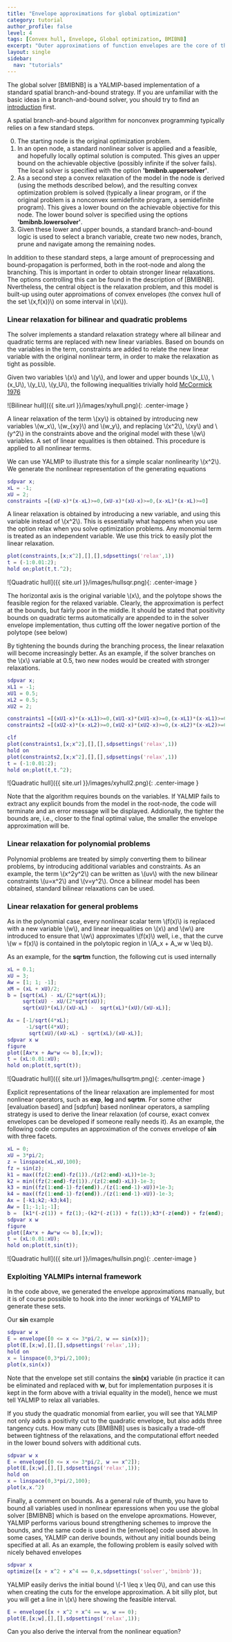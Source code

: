 ```yaml
---
title: "Envelope approximations for global optimization"
category: tutorial
author_profile: false
level: 4
tags: [Convex hull, Envelope, Global optimization, BMIBNB]
excerpt: "Outer approximations of function envelopes are the core of the global solver BMIBNB"
layout: single
sidebar:
  nav: "tutorials"
---
```


The global solver [BMIBNB] is a YALMIP-based implementation of a standard spatial branch-and-bound strategy. If you are unfamiliar with the basic ideas in a branch-and-bound solver, you should try to find an [introduction](https://en.wikipedia.org/wiki/Branch_and_bound) first.

A spatial branch-and-bound algorithm for nonconvex programming typically relies on a few standard steps. 

0. The starting node is the original optimization problem.
1. In an open node, a standard nonlinear solver is applied and a feasible, and hopefully locally optimal solution is computed. This gives an upper bound on the achievable objective (possibly infinite if the solver fails).  The local solver is specified with the option **'bmibnb.uppersolver'**.
2.  As a second step a convex relaxation of the model in the node is derived (using the methods described below), and the resulting convex optimization problem is solved (typically a linear program, or if the original problem is a nonconvex semidefinite program, a semidefinite program). This gives a lower bound on the achievable objective for this node. The lower bound solver is specified using the options **'bmibnb.lowersolver'**.
3. Given these lower and upper bounds, a standard branch-and-bound logic is used to select a branch variable, create two new nodes, branch, prune and navigate among the remaining nodes.

In addition to these standard steps, a large amount of preprocessing and bound-propagation is performed, both in the root-node and along the branching. This is important in order to obtain stronger linear relaxations. The options controlling this can be found in the description of [BMIBNB]. Nvertheless, the central object is the relaxation problem, and this model is built-up using outer approimations of convex envelopes (the convex hull of the set \\(x,f(x))\\) on some interval in \\(x\\)).

### Linear relaxation for bilinear and quadratic problems

The solver implements a standard relaxation strategy where all bilinear and quadratic terms are replaced with new linear variables. Based on bounds on the variables in the term, constraints are added to relate the new linear variable with the original nonlinear term, in order to make the relaxation as tight as possible. 

Given two variables \\(x\\) and \\(y\\), and lower and upper bounds \\(x_L\\), \\(x_U\\), \\(y_L\\), \\(y_U\\), the following inequalities trivially hold [McCormick 1976](/reference/mccormick1976)


![Bilinear hull]({{ site.url }}/images/xyhull.png){: .center-image }

A linear relaxation of the term \\(xy\\) is obtained by introducing new variables \\(w_x\\), \\(w_{xy}\\) and \\(w_y\\), and replacing \\(x^2\\), \\(xy\\) and \\(y^2\\) in the constraints above and the original model with these \\(w\\) variables. A set of linear equalities is then obtained. This procedure is applied to all nonlinear terms.

We can use YALMIP to illustrate this for a simple scalar nonlinearity \\(x^2\\). We generate the nonlinear representation of the generating equations

````matlab
sdpvar x;
xL = -1;
xU = 2;
constraints =[(xU-x)*(x-xL)>=0,(xU-x)*(xU-x)>=0,(x-xL)*(x-xL)>=0]
````

A linear relaxation is obtained by introducing a new variable, and using this variable instead of \\(x^2\\). This is essentially what happens when you use the option relax when you solve optimization problems. Any monomial term is treated as an independent variable. We use this trick to easily plot the linear relaxation.

````matlab
plot(constraints,[x;x^2],[],[],sdpsettings('relax',1))
t = (-1:0.01:2);
hold on;plot(t,t.^2);
````

![Quadratic hull]({{ site.url }}/images/hullsqr.png){: .center-image }

The horizontal axis is the original variable \\(x\\), and the polytope shows the feasible region for the relaxed variable. Clearly, the approximation is perfect at the bounds, but fairly poor in the middle. It should be stated that positivity bounds on quadratic terms automatically are appended to  in the solver envelope implementation, thus cutting off the lower negative portion of the polytope (see below)

By tightening the bounds during the branching process, the linear relaxation will become increasingly better. As an example, if the solver branches on the \\(x\\) variable at 0.5, two new nodes would be created with stronger relaxations.

````matlab
sdpvar x;
xL1 = -1;
xU1 = 0.5;
xL2 = 0.5;
xU2 = 2;

constraints1 =[(xU1-x)*(x-xL1)>=0,(xU1-x)*(xU1-x)>=0,(x-xL1)*(x-xL1)>=0]
constraints2 =[(xU2-x)*(x-xL2)>=0,(xU2-x)*(xU2-x)>=0,(x-xL2)*(x-xL2)>=0]

clf
plot(constraints1,[x;x^2],[],[],sdpsettings('relax',1))
hold on
plot(constraints2,[x;x^2],[],[],sdpsettings('relax',1))
t = (-1:0.01:2);
hold on;plot(t,t.^2);
````

![Quadratic hull]({{ site.url }}/images/xyhull2.png){: .center-image }

Note that the algorithm requires bounds on the variables. If YALMIP fails to extract any explicit bounds from the model in the root-node, the code will terminate and an error message will be displayed. Addionally, the tighter the bounds are, i.e., closer to the final optimal value, the smaller the envelope approximation will be.

### Linear relaxation for polynomial problems

Polynomial problems are treated by simply converting them to bilinear problems, by introducing additional variables and constraints. As an example, the term \\(x^2y^2\\) can be written as \\(uv\\) with the new bilinear constraints \\(u=x^2\\) and \\(v=y^2\\). Once a bilinear model has been obtained, standard bilinear relaxations can be used.

### Linear relaxation for general problems

As in the polynomial case, every nonlinear scalar term \\(f(x)\\) is replaced with a new variable \\(w\\), and linear inequalities on \\(x\\) and \\(w\\) are introduced to ensure that \\(w\\) approximates \\(f(x)\\) well, i.e., that the curve \\(w = f(x)\\) is contained in the polytopic region in \\(A_x + A_w w \leq b\\).

As an example, for the **sqrtm** function, the following cut is used internally

````matlab
xL = 0.1;
xU = 3;
Aw = [1; 1; -1];
xM = (xL + xU)/2;
b = [sqrt(xL) - xL/(2*sqrt(xL));
     sqrt(xU) - xU/(2*sqrt(xU));
     sqrt(xU)*(xL)/(xU-xL) -  sqrt(xL)*(xU)/(xU-xL)];

Ax = [-1/sqrt(4*xL);
      -1/sqrt(4*xU);
       sqrt(xU)/(xU-xL) - sqrt(xL)/(xU-xL)];
sdpvar x w
figure
plot([Ax*x + Aw*w <= b],[x;w]);
t = (xL:0.01:xU);
hold on;plot(t,sqrt(t));
````

![Quadratic hull]({{ site.url }}/images/hullsqrtm.png){: .center-image }

Explicit representations of the linear relaxation are implemented for most nonlinear operators, such as **exp**, **log** and **sqrtm**. For some other [evaluation based] and [sdpfun] based nonlinear operators, a sampling strategy is used to derive the linear relaxation (of course, exact convex envelopes can be developed if someone really needs it). As an example, the following code computes an approximation of the convex envelope of **sin** with three facets.

````matlab
xL = 0;
xU = 3*pi/2;
z = linspace(xL,xU,100);
fz = sin(z);
k1 = max((fz(2:end)-fz(1))./(z(2:end)-xL))+1e-3;
k2 = min((fz(2:end)-fz(1))./(z(2:end)-xL))-1e-3;
k3 = min((fz(1:end-1)-fz(end))./(z(1:end-1)-xU))+1e-3;
k4 = max((fz(1:end-1)-fz(end))./(z(1:end-1)-xU))-1e-3;
Ax = [-k1;k2;-k3;k4];
Aw = [1;-1;1;-1];
b =  [k1*(-z(1)) + fz(1);-(k2*(-z(1)) + fz(1));k3*(-z(end)) + fz(end);-(k4*(-z(end)) + fz(end))];
sdpvar x w
figure
plot([Ax*x + Aw*w <= b],[x;w]);
t = (xL:0.01:xU);
hold on;plot(t,sin(t));
````

![Quadratic hull]({{ site.url }}/images/hullsin.png){: .center-image }

### Exploiting YALMIPs internal framework

In the code above, we generated the envelope approximations manually, but it is of course possible to hook into the inner workings of YALMIP to generate these sets. 

Our **sin** example

````matlab
sdpvar w x
E = envelope([0 <= x <= 3*pi/2, w == sin(x)]);
plot(E,[x;w],[],[],sdpsettings('relax',1));
hold on
x = linspace(0,3*pi/2,100);
plot(x,sin(x))
````

Note that the envelope set still contains the **sin(x)** variable (in practice it can be eliminated and replaced with **w**, but for implementation purposes it is kept in the form above with a trivial equality in the model), hence we must tell YALMIP to relax all variables.

If you study the quadratic monomial from earlier, you will see that YALMIP not only adds a positivity cut to the quadratic envelope, but also adds three tangency cuts. How many cuts [BMIBNB] uses is basically a trade-off between tightness of the relaxations, and the computational effort needed in the lower bound solvers with additional cuts.

````matlab
sdpvar w x
E = envelope([0 <= x <= 3*pi/2, w == x^2]);
plot(E,[x;w],[],[],sdpsettings('relax',1));
hold on
x = linspace(0,3*pi/2,100);
plot(x,x.^2)
````

Finally, a comment on bounds. As a general rule of thumb, you have to bound all variables used in nonlinear epxressions when you use the global solver [BMIBNB] which is based on the envelope aproxmations. However, YALMIP performs various bound strengthening schemes to improve the bounds, and the same code is used in the [envelope] code  used above. In some cases, YALMIP can derive bounds, without any initial bounds being specified at all. As an example, the following problem is easily solved with nicely behaved envelopes

````matlab
sdpvar x
optimize([x + x^2 + x^4 == 0,x,sdpsettings('solver','bmibnb'));
````

YALMIP easily derivs the initial bound \\(-1 \leq x \leq 0\\), and can use this when creating the cuts for the envelope approximation. A bit silly plot, but you will get a line in \\(x\\) here showing the feasible interval.

````matlab
E = envelope([x + x^2 + x^4 == w, w == 0);
plot(E,[x;w],[],[],sdpsettings('relax',1));
````

Can you also derive the interval from the nonlinear equation?



